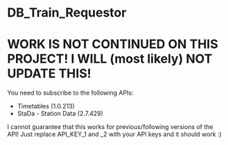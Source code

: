 # DB_Train_Requestor
# WORK IS NOT CONTINUED ON THIS PROJECT! I WILL (most likely) NOT UPDATE THIS!

You need to subscribe to the following APIs:
- Timetables (1.0.213)
- StaDa - Station Data (2.7.429)

I cannot guarantee that this works for previous/following versions of the API!
Just replace API_KEY_1 and _2 with your API keys and it should work :)